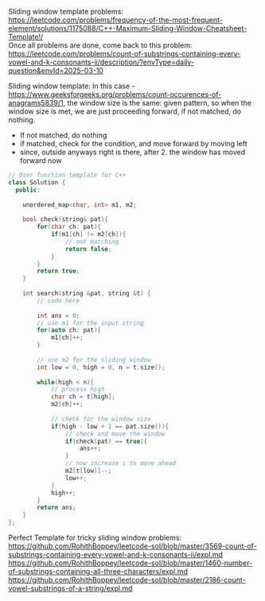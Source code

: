 

Sliding window template problems: https://leetcode.com/problems/frequency-of-the-most-frequent-element/solutions/1175088/C++-Maximum-Sliding-Window-Cheatsheet-Template!/    
Once all problems are done, come back to this problem: https://leetcode.com/problems/count-of-substrings-containing-every-vowel-and-k-consonants-ii/description/?envType=daily-question&envId=2025-03-10

Sliding window template: 
In this case - https://www.geeksforgeeks.org/problems/count-occurences-of-anagrams5839/1, the window size is the same: given pattern, so when the window size is met, we are just proceeding forward, if not matched, do nothing. 
- If not matched, do nothing
- if matched, check for the condition, and move forward by moving left
- since, outside anyways right is there, after 2. the window has moved forward now

```c++
// User function template for C++
class Solution {
  public:
    
    unordered_map<char, int> m1, m2;
  
    bool check(string& pat){
        for(char ch: pat){
            if(m1[ch] != m2[ch]){
                // not matching
                return false;
            }
        }
        return true;
    }
  
    int search(string &pat, string &t) {
        // code here
        
        int ans = 0;
        // use m1 for the input string
        for(auto ch: pat){
            m1[ch]++;
        }
        
        // use m2 for the sliding window
        int low = 0, high = 0, n = t.size();
        
        while(high < n){
            // process high
            char ch = t[high];
            m2[ch]++;
            
            // check for the window size
            if(high - low + 1 == pat.size()){
                // check and move the window
                if(check(pat) == true){
                    ans++;
                }
                // now increase i to move ahead
                m2[t[low]]--;
                low++;
            }
            high++;
        }
        return ans;
    }
};
```

Perfect Template for tricky sliding window problems: 
https://github.com/RohithBoppey/leetcode-sol/blob/master/3569-count-of-substrings-containing-every-vowel-and-k-consonants-ii/expl.md  
https://github.com/RohithBoppey/leetcode-sol/blob/master/1460-number-of-substrings-containing-all-three-characters/expl.md
https://github.com/RohithBoppey/leetcode-sol/blob/master/2186-count-vowel-substrings-of-a-string/expl.md
